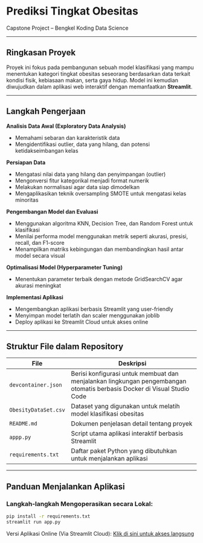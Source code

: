# Prediksi Tingkat Obesitas 
Capstone Project – Bengkel Koding Data Science

---

## Ringkasan Proyek
Proyek ini fokus pada pembangunan sebuah model klasifikasi yang mampu menentukan kategori tingkat obesitas seseorang berdasarkan data terkait kondisi fisik, kebiasaan makan, serta gaya hidup. Model ini kemudian diwujudkan dalam aplikasi web interaktif dengan memanfaatkan **Streamlit**.

---

## Langkah Pengerjaan
**Analisis Data Awal (Exploratory Data Analysis)**
- Memahami sebaran dan karakteristik data
- Mengidentifikasi outlier, data yang hilang, dan potensi ketidakseimbangan kelas

**Persiapan Data**
- Mengatasi nilai data yang hilang dan penyimpangan (outlier)
- Mengonversi fitur kategorikal menjadi format numerik
- Melakukan normalisasi agar data siap dimodelkan
- Mengaplikasikan teknik oversampling SMOTE untuk mengatasi kelas minoritas

**Pengembangan Model dan Evaluasi**
- Menggunakan algoritma KNN, Decision Tree, dan Random Forest untuk klasifikasi
- Menilai performa model menggunakan metrik seperti akurasi, presisi, recall, dan F1-score
- Menampilkan matriks kebingungan dan membandingkan hasil antar model secara visual

**Optimalisasi Model (Hyperparameter Tuning)**
- Menentukan parameter terbaik dengan metode GridSearchCV agar akurasi meningkat

**Implementasi Aplikasi**
- Mengembangkan aplikasi berbasis Streamlit yang user-friendly
- Menyimpan model terlatih dan scaler menggunakan joblib
- Deploy aplikasi ke Streamlit Cloud untuk akses online

---
## Struktur File dalam Repository

| File | Deskripsi |
|------|-----------|
| `devcontainer.json` | Berisi konfigurasi untuk membuat dan menjalankan lingkungan pengembangan otomatis berbasis Docker di Visual Studio Code |
| `ObesityDataSet.csv` | Dataset yang digunakan untuk melatih model klasifikasi obesitas |
| `README.md` | Dokumen penjelasan detail tentang proyek |
| `appp.py` | Script utama aplikasi interaktif berbasis Streamlit |
| `requirements.txt` | Daftar paket Python yang dibutuhkan untuk menjalankan aplikasi |

---

## Panduan Menjalankan Aplikasi

### Langkah-langkah Mengoperasikan secara Lokal:
```bash
pip install -r requirements.txt
streamlit run app.py

```

Versi Aplikasi Online (Via Streamlit Cloud):
[Klik di sini untuk akses langsung](https://deployobesity.streamlit.app/)
